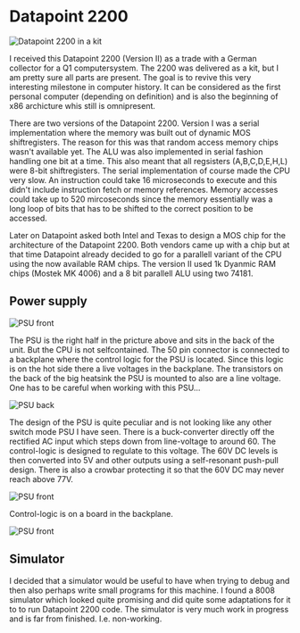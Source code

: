 # Datapoint 2200

![Datapoint 2200 in a kit](https://i.imgur.com/pP6DzC2.jpg)

I received this Datapoint 2200 (Version II) as a trade with a German collector for a Q1 computersystem. The 2200 was delivered as a kit, but I am pretty sure all parts are present. The goal is to revive this very interesting milestone in computer history. It can be considered as the first personal computer (depending on definition) and is also the beginning of x86 archicture whis still is omnipresent.

There are two versions of the Datapoint 2200. Version I was a serial implementation where the memory was built out of dynamic MOS shiftregisters. The reason for this was that random access memory chips wasn't available yet. The ALU was also implemented in serial fashion handling one bit at a time. This also meant that all regsisters (A,B,C,D,E,H,L) were 8-bit shiftregisters. The serial implementation of course made the CPU very slow. An instruction could take 16 microseconds to execute and this didn't include instruction fetch or memory references. Memory accesses could take up to 520 mircoseconds since the memory essentially was a long loop of bits that has to be shifted to the correct position to be accessed.

Later on Datapoint asked both Intel and Texas to design a MOS chip for the architecture of the Datapoint 2200. Both vendors came up with a chip but at that time Datapoint already decided to go for a parallell variant of the CPU using the now available RAM chips. The version II used 1k Dyanmic RAM chips (Mostek MK 4006) and a 8 bit parallell ALU using two 74181.

## Power supply

![PSU front](https://i.imgur.com/Ebl5o66.jpg)

The PSU is the right half in the pricture above and sits in the back of the unit. But the CPU is not selfcontained. The 50 pin connector is connected to a backplane where the control logic for the PSU is located. Since this logic is on the hot side there a live voltages in the backplane. The transistors on the back of the big heatsink the PSU is mounted to also are a line voltage. One has to be careful when working with this PSU...

![PSU back](https://i.imgur.com/ItV1hJy.jpg)

The design of the PSU is quite peculiar and is not looking like any other switch mode PSU I have seen. There is a buck-converter directly off the rectified AC input which steps down from line-voltage to around 60. The control-logic is designed to regulate to this voltage. The 60V DC levels is then converted into 5V and other outputs using a self-resonant push-pull design. There is also a crowbar protecting it so that the 60V DC may never reach above 77V.

![PSU front](https://i.imgur.com/l7XkCXi.jpg)

Control-logic is on a board in the backplane.

![PSU front](https://i.imgur.com/QuHU8G1.jpg)

## Simulator

I decided that a simulator would be useful to have when trying to debug and then also perhaps write small programs for this machine. I found a 8008 simulator which looked quite promising and did quite some adaptations for it to to run Datapoint 2200 code. The simulator is very much work in progress and is far from finished. I.e. non-working.
